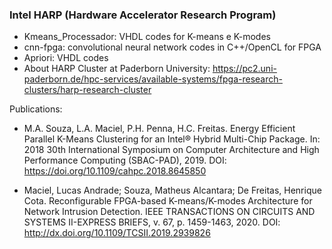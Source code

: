 ### Intel HARP (Hardware Accelerator Research Program)

- Kmeans_Processador: VHDL codes for K-means e K-modes
- cnn-fpga: convolutional neural network codes in C++/OpenCL for FPGA
- Apriori: VHDL codes
- About HARP Cluster at Paderborn University: https://pc2.uni-paderborn.de/hpc-services/available-systems/fpga-research-clusters/harp-research-cluster

Publications:

- M.A. Souza, L.A. Maciel, P.H. Penna, H.C. Freitas. Energy Efficient Parallel K-Means Clustering for an Intel® Hybrid Multi-Chip Package. In: 2018 30th International Symposium on Computer Architecture and High Performance Computing (SBAC-PAD), 2019. DOI: https://doi.org/10.1109/cahpc.2018.8645850

- Maciel, Lucas Andrade; Souza, Matheus Alcantara; De Freitas, Henrique Cota. Reconfigurable FPGA-based K-means/K-modes Architecture for Network Intrusion Detection. IEEE TRANSACTIONS ON CIRCUITS AND SYSTEMS II-EXPRESS BRIEFS, v. 67, p. 1459-1463, 2020. DOI: http://dx.doi.org/10.1109/TCSII.2019.2939826
